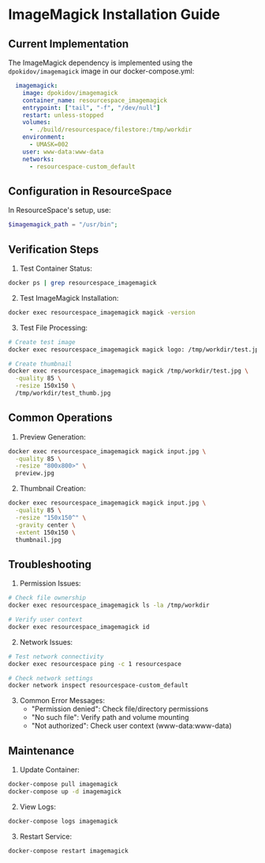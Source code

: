 # ImageMagick Installation Guide

## Current Implementation

The ImageMagick dependency is implemented using the `dpokidov/imagemagick` image in our docker-compose.yml:

```yaml
  imagemagick:
    image: dpokidov/imagemagick
    container_name: resourcespace_imagemagick
    entrypoint: ["tail", "-f", "/dev/null"]
    restart: unless-stopped
    volumes:
      - ./build/resourcespace/filestore:/tmp/workdir
    environment:
      - UMASK=002
    user: www-data:www-data
    networks:
      - resourcespace-custom_default
```

## Configuration in ResourceSpace

In ResourceSpace's setup, use:
```php
$imagemagick_path = "/usr/bin";
```

## Verification Steps

1. Test Container Status:
```bash
docker ps | grep resourcespace_imagemagick
```

2. Test ImageMagick Installation:
```bash
docker exec resourcespace_imagemagick magick -version
```

3. Test File Processing:
```bash
# Create test image
docker exec resourcespace_imagemagick magick logo: /tmp/workdir/test.jpg

# Create thumbnail
docker exec resourcespace_imagemagick magick /tmp/workdir/test.jpg \
  -quality 85 \
  -resize 150x150 \
  /tmp/workdir/test_thumb.jpg
```

## Common Operations

1. Preview Generation:
```bash
docker exec resourcespace_imagemagick magick input.jpg \
  -quality 85 \
  -resize "800x800>" \
  preview.jpg
```

2. Thumbnail Creation:
```bash
docker exec resourcespace_imagemagick magick input.jpg \
  -quality 85 \
  -resize "150x150^" \
  -gravity center \
  -extent 150x150 \
  thumbnail.jpg
```

## Troubleshooting

1. Permission Issues:
```bash
# Check file ownership
docker exec resourcespace_imagemagick ls -la /tmp/workdir

# Verify user context
docker exec resourcespace_imagemagick id
```

2. Network Issues:
```bash
# Test network connectivity
docker exec resourcespace ping -c 1 resourcespace

# Check network settings
docker network inspect resourcespace-custom_default
```

3. Common Error Messages:
   - "Permission denied": Check file/directory permissions
   - "No such file": Verify path and volume mounting
   - "Not authorized": Check user context (www-data:www-data)

## Maintenance

1. Update Container:
```bash
docker-compose pull imagemagick
docker-compose up -d imagemagick
```

2. View Logs:
```bash
docker-compose logs imagemagick
```

3. Restart Service:
```bash
docker-compose restart imagemagick
``` 